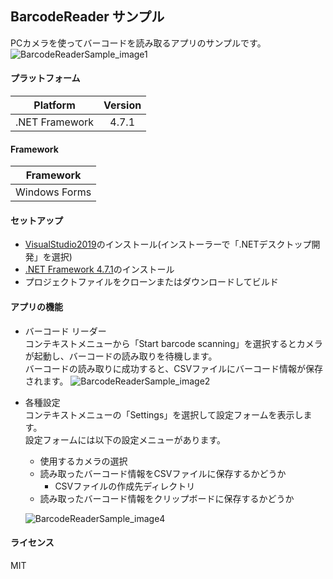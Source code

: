 ## BarcodeReader サンプル
PCカメラを使ってバーコードを読み取るアプリのサンプルです。  
![BarcodeReaderSample_image1](https://user-images.githubusercontent.com/45218829/90317915-94d78800-df67-11ea-9d15-80aedcc9213f.png)

#### プラットフォーム

|Platform|Version|
| -------------------  | :------------------: |
|.NET Framework|4.7.1|

#### Framework

|Framework|
| -------------------  |
|Windows Forms|

#### セットアップ
* [VisualStudio2019](https://visualstudio.microsoft.com/ja/downloads/)のインストール(インストーラーで「.NETデスクトップ開発」を選択)
* [.NET Framework 4.7.1](https://dotnet.microsoft.com/download/dotnet-framework/net471)のインストール
* プロジェクトファイルをクローンまたはダウンロードしてビルド

#### アプリの機能
- バーコード リーダー  
コンテキストメニューから「Start barcode scanning」を選択するとカメラが起動し、バーコードの読み取りを待機します。  
バーコードの読み取りに成功すると、CSVファイルにバーコード情報が保存されます。
![BarcodeReaderSample_image2](https://user-images.githubusercontent.com/45218829/90587512-86fa5f00-e214-11ea-86ce-58f8f6da4a93.png)
　
- 各種設定  
コンテキストメニューの「Settings」を選択して設定フォームを表示します。  
設定フォームには以下の設定メニューがあります。  
  - 使用するカメラの選択
  - 読み取ったバーコード情報をCSVファイルに保存するかどうか
    - CSVファイルの作成先ディレクトリ  
  - 読み取ったバーコード情報をクリップボードに保存するかどうか

  ![BarcodeReaderSample_image4](https://user-images.githubusercontent.com/45218829/90850967-39195e80-e3ae-11ea-9b20-b9f1ace2e3ba.png)

#### ライセンス
MIT





